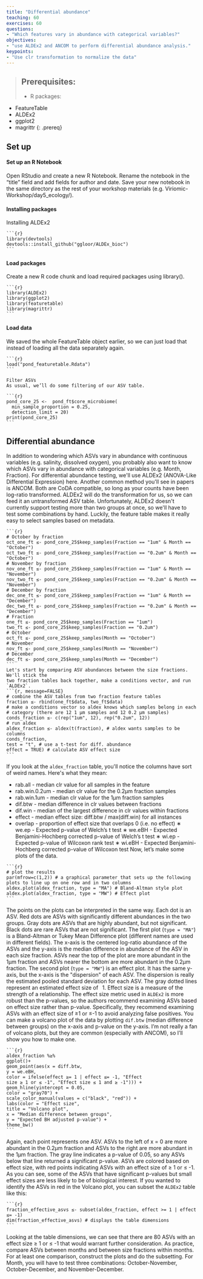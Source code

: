 ```yaml
---
title: "Differential abundance"
teaching: 60
exercises: 60
questions:
- "Which features vary in abundance with categorical variables?"
objectives:
- "use ALDEx2 and ANCOM to perform differential abundance analysis."
keypoints:
- "Use clr transformation to normalize the data"
---
```


>## Prerequisites: 
> - R packages:
  - FeatureTable
  - ALDEx2
  - ggplot2
  - magrittr
{: .prereq}

## Set up
#### Set up an R Notebook
Open RStudio and create a new R Notebook. Rename the notebook in the “title” field
and add fields for author and date. Save your new notebook in the same directory as
the rest of your workshop materials (e.g. Viriomic-Workshop/day5_ecology/).

#### Installing packages
Installing ALDEx2
~~~
```{r}
library(devtools)
devtools::install_github("ggloor/ALDEx_bioc")
```
~~~

#### Load packages
Create a new R code chunk and load required packages using library().
~~~
```{r}
library(ALDEx2)
library(ggplot2)
library(featuretable)
library(magrittr)
```
~~~

#### Load data
We saved the whole FeatureTable object earlier, so we can just load that instead of
loading all the data separately again.
~~~
```{r}
load("pond_featuretable.Rdata")
```

Filter ASVs
As usual, we’ll do some filtering of our ASV table.

```{r}
pond_core_25 <-  pond_ft$core_microbiome(
  min_sample_proportion = 0.25,
  detection_limit = 20)
print(pond_core_25)
```
~~~

## Differential abundance
In addition to wondering which ASVs vary in abundance with continuous variables
(e.g. salinity, dissolved oxygen), you probably also want to know which ASVs vary in
abundance with categorical variables (e.g. Month, Fraction).
For differential abundance testing, we'll use ALDEx2 (ANOVA-Like Differential
Expression) here. Another common method you'll see in papers is ANCOM. Both are
CoDA compatible, so long as your counts have been log-ratio transformed. ALDEx2 
will do the transformation for us, so we can feed it an untransformed ASV table.
Unfortunately, ALDEx2 doesn't currently support testing more than two groups at
once, so we'll have to test some combinations by hand. Luckily, the feature table
makes it really easy to select samples based on metadata.

~~~
```{r}
# October by fraction
oct_one_ft ≤- pond_core_25$keep_samples(Fraction == "1um" & Month ==
"October")
oct_two_ft ≤- pond_core_25$keep_samples(Fraction == "0.2um" & Month ==
"October")
# November by fraction
nov_one_ft ≤- pond_core_25$keep_samples(Fraction == "1um" & Month ==
"November")
nov_two_ft ≤- pond_core_25$keep_samples(Fraction == "0.2um" & Month ==
"November")
# December by fraction
dec_one_ft ≤- pond_core_25$keep_samples(Fraction == "1um" & Month ==
"December")
dec_two_ft ≤- pond_core_25$keep_samples(Fraction == "0.2um" & Month ==
"December")
# Fraction
one_ft ≤- pond_core_25$keep_samples(Fraction == "1um")
two_ft ≤- pond_core_25$keep_samples(Fraction == "0.2um")
# October
oct_ft ≤- pond_core_25$keep_samples(Month == "October")
# November
nov_ft ≤- pond_core_25$keep_samples(Month == "November")
# December
dec_ft ≤- pond_core_25$keep_samples(Month == "December")
```
Let's start by comparing ASV abundances between the size fractions. We'll stick the
two fraction tables back together, make a conditions vector, and run `ALDEx2`.
```{r, message=FALSE}
# combine the ASV tables from two fraction feature tables
fraction ≤- rbind(one_ft$data, two_ft$data)
# make a conditions vector so aldex knows which samples belong in each
# category (there are 12 1 μm samples and 12 0.2 μm samples)
conds_fraction ≤- c(rep("1um", 12), rep("0.2um", 12))
# run aldex
aldex_fraction ≤- aldex(t(fraction), # aldex wants samples to be
columns
conds_fraction,
test = "t", # use a t-test for diff. abundance
effect = TRUE) # calculate ASV effect size
```
~~~

If you look at the `aldex_fraction` table, you'll notice the columns have sort of weird
names. Here's what they mean:
* rab.all - median clr value for all samples in the feature
* rab.win.0.2um - median clr value for the 0.2μm fraction samples
* rab.win.1um - median clr value for the 1μm fraction samples
* dif.btw - median difference in clr values between fractions
* dif.win - median of the largest difference in clr values within fractions
* effect - median effect size: diff.btw / max(diff.win) for all instances
* overlap - proportion of effect size that overlaps 0 (i.e. no effect)
∗ we.ep - Expected p-value of Welch’s t test
∗ we.eBH - Expected Benjamini-Hochberg corrected p-value of Welch’s t test
∗ wi.ep - Expected p-value of Wilcoxon rank test
∗ wi.eBH - Expected Benjamini-Hochberg corrected p-value of Wilcoxon test
Now, let’s make some plots of the data.

~~~
```{r}
# plot the results
par(mfrow=c(1,2)) # a graphical parameter that sets up the following
plots to line up on one row and in two columns
aldex.plot(aldex_fraction, type = "MA") # Bland-Altman style plot
aldex.plot(aldex_fraction, type = "MW") # Effect plot
```
~~~

The points on the plots can be interpreted in the same way. Each dot is an ASV. Red
dots are ASVs with significantly different abundances in the two groups. Gray dots are
ASVs that are highly abundant, but not significant. Black dots are rare ASVs that are
not significant.
The first plot (`type = "MA"`) is a Bland-Altman or Tukey Mean Difference plot
(different names are used in different fields). The x-axis is the centered log-ratio
abundance of the ASVs and the y-axis is the median difference in abundance of the
ASV in each size fraction. ASVs near the top of the plot are more abundant in the 1μm
fraction and ASVs nearer the bottom are more abundant in the 0.2μm fraction.
The second plot (`type = "MW"`) is an effect plot. It has the same y-axis, but the x-axis
is the "dispersion" of each ASV. The dispersion is really the estimated pooled standard
deviation for each ASV. The gray dotted lines represent an estimated effect size of  1.
Effect size is a measure of the strength of a relationship. The effect size metric used in
`ALDEx2` is more robust than the p-values, so the authors recommend examining
ASVs based on effect size rather than p-value. Specifically, they recommend
examining ASVs with an effect size of ≥1 or ≤-1 to avoid analyzing false positives.
You can make a volcano plot of the data by plotting `dif.btw` (median difference
between groups) on the x-axis and p-value on the y-axis. I’m not really a fan of volcano
plots, but they are common (especially with ANCOM), so I’ll show you how to make
one.

~~~
```{r}
aldex_fraction %≥%
ggplot()+
geom_point(aes(x = diff.btw,
y = we.eBH,
color = ifelse(effect ≥= 1 | effect ≤= -1, "Effect
size ≥ 1 or ≤ -1", "Effect size ≤ 1 and ≥ -1"))) +
geom_hline(yintercept = 0.05,
color = "gray70") +
scale_color_manual(values = c("black", "red")) +
labs(color = "Effect size",
title = "Volcano plot",
x = "Median difference between groups",
y = "Expected BH adjusted p-value") +
theme_bw()
```
~~~

Again, each point represents one ASV. ASVs to the left of x = 0 are more abundant in
the 0.2μm fraction and ASVs to the right are more abundant in the 1μm fraction. The
gray line indicates a p-value of 0.05, so any ASVs below that line returned a significant
p-value. ASVs are colored based on effect size, with red points indicating ASVs with an
effect size of ≥ 1 or ≤ -1. As you can see, some of the ASVs that have significant p-values
but small effect sizes are less likely to be of biological interest.
If you wanted to identify the ASVs in red in the Volcano plot, you can subset the
`ALDEx2` table like this:
~~~
```{r}
fraction_effective_asvs ≤- subset(aldex_fraction, effect >= 1 | effect
≤= -1)
dim(fraction_effective_asvs) # displays the table dimensions
```
~~~

Looking at the table dimensions, we can see that there are 80 ASVs with an effect size
≥ 1 or ≤ -1 that would warrant further consideration.
As practice, compare ASVs between months and between size fractions within
months. For at least one comparison, construct the plots and do the subsetting. For
Month, you will have to test three combinations: October-November,
October-December, and November-December.
